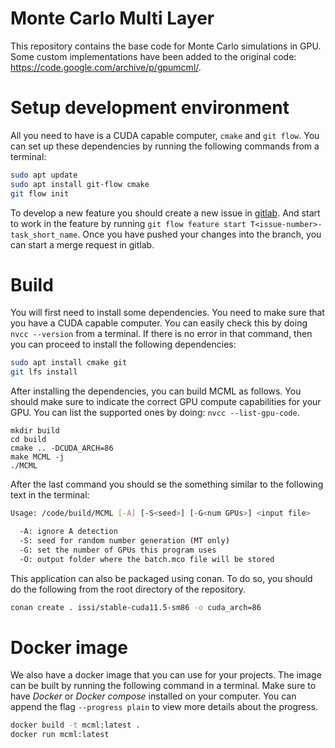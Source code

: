 # Monte Carlo Multi Layer

This repository contains the base code for Monte Carlo simulations in GPU. Some custom implementations have been added 
to the original code: https://code.google.com/archive/p/gpumcml/.

# Setup development environment
All you need to have is a CUDA capable computer, `cmake` and `git flow`. You can set up these dependencies by running 
the following commands from a terminal:

```bash
sudo apt update
sudo apt install git-flow cmake
git flow init
```

To develop a new feature you should create a new issue in [gitlab](https://git.dkfz.de/imsy/issi/mcmlgpu/-/issues). And 
start to work in the feature by running `git flow feature start T<issue-number>-task_short_name`. Once you have pushed
your changes into the branch, you can start a merge request in gitlab.

# Build 
You will first need to install some dependencies. You need to make sure that you have a CUDA capable computer.
You can easily check this by doing `nvcc --version` from a terminal. If there is no error in that command, then you can
proceed to install the following dependencies:

```bash
sudo apt install cmake git
git lfs install
```

After installing the dependencies, you can build MCML as follows. 
You should make sure to indicate the correct GPU compute capabilities for your GPU. 
You can list the supported ones by doing: `nvcc --list-gpu-code`.

```lang=bash
mkdir build
cd build 
cmake .. -DCUDA_ARCH=86
make MCML -j
./MCML
```
After the last command you should se the something similar to the following text in the terminal: 

````bash
Usage: /code/build/MCML [-A] [-S<seed>] [-G<num GPUs>] <input file>

  -A: ignore A detection
  -S: seed for random number generation (MT only)
  -G: set the number of GPUs this program uses
  -O: output folder where the batch.mco file will be stored
````

This application can also be packaged using conan. To do so, you should do the following from the root directory 
of the repository.

```bash
conan create . issi/stable-cuda11.5-sm86 -o cuda_arch=86
```

# Docker image
We also have a docker image that you can use for your projects. The image can be built by running the following command 
in a terminal. Make sure to have _Docker_ or _Docker compose_ installed on your computer. You can append the flag 
`--progress plain` to view more details about the progress. 

```bash
docker build -t mcml:latest .
docker run mcml:latest
```
